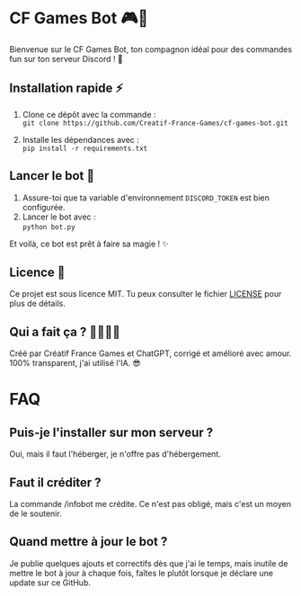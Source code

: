 # CF Games Bot 🎮🤖

Bienvenue sur le CF Games Bot, ton compagnon idéal pour des commandes fun sur ton serveur Discord ! 🚀

## Installation rapide ⚡

1. Clone ce dépôt avec la commande :  
   `git clone https://github.com/Creatif-France-Games/cf-games-bot.git`
   
2. Installe les dépendances avec :  
   `pip install -r requirements.txt`

## Lancer le bot 🚀

1. Assure-toi que ta variable d'environnement `DISCORD_TOKEN` est bien configurée.  
2. Lancer le bot avec :  
   `python bot.py`

Et voilà, ce bot est prêt à faire sa magie ! ✨

## Licence 📜

Ce projet est sous licence MIT. Tu peux consulter le fichier [LICENSE](LICENSE) pour plus de détails.

## Qui a fait ça ? 👨‍💻👩‍💻

Créé par Créatif France Games et ChatGPT, corrigé et amélioré avec amour. 100% transparent, j'ai utilisé l'IA. 😎
 
# FAQ 

## Puis-je l'installer sur mon serveur ?
Oui, mais il faut l'héberger, je n'offre pas d'hébergement.
## Faut il créditer ?
La commande /infobot me crédite. Ce n'est pas obligé, mais c'est un moyen de le soutenir.
## Quand mettre à jour le bot ?
Je publie quelques ajouts et correctifs dès que j'ai le temps, mais inutile de mettre le bot à jour à chaque fois, faîtes le plutôt lorsque je déclare une update sur ce GitHub.
